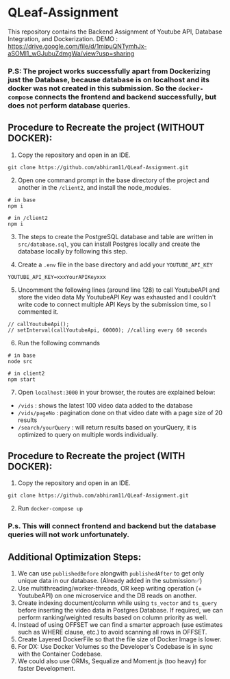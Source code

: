 # QLeaf-Assignment

This repository contains the Backend Assignment of Youtube API, Database Integration, and Dockerization.
DEMO : https://drive.google.com/file/d/1mipuQNTymhJx-aSOMl1_wGJubuZdmgWa/view?usp=sharing

### P.S: The project works successfully apart from Dockerizing just the Database, because database is on localhost and its docker was not created in this submission. So the `docker-compose` connects the frontend and backend successfully, but does not perform database queries.

## Procedure to Recreate the project (WITHOUT DOCKER):
1. Copy the repository and open in an IDE.
```
git clone https://github.com/abhiram11/QLeaf-Assignment.git
```

2. Open one command prompt in the base directory of the project and another in the `/client2`, and install the node_modules.
```
# in base
npm i

# in /client2
npm i
```

3. The steps to create the PostgreSQL database and table are written in `src/database.sql`, you can install Postgres locally and create the database locally by following this step.

4. Create a `.env` file in the base directory and add your `YOUTUBE_API_KEY`
```
YOUTUBE_API_KEY=xxxYourAPIKeyxxx
```

5. Uncomment the following lines (around line 128) to call YoutubeAPI and store the video data My YoutubeAPI Key was exhausted and I couldn't write code to connect multiple API Keys by the submission time, so I commented it.
```
// callYoutubeApi();
// setInterval(callYoutubeApi, 60000); //calling every 60 seconds
```

6. Run the following commands
```
# in base
node src

# in client2
npm start

```

7. Open `localhost:3000` in your browser, the routes are explained below:
- `/vids` : shows the latest 100 video data added to the database
- `/vids/pageNo` : pagination done on that video date with a page size of 20 results
- `/search/yourQuery` : will return results based on yourQuery, it is optimized to query on multiple words individually.

## Procedure to Recreate the project (WITH DOCKER):
1. Copy the repository and open in an IDE.
```
git clone https://github.com/abhiram11/QLeaf-Assignment.git
```

2. Run `docker-compose up`

### P.s. This will connect frontend and backend but the database queries will not work unfortunately.

## Additional Optimization Steps:

1. We can use `publishedBefore` alongwith `publishedAfter` to get only unique data in our database. (Already added in the submission✅)
2. Use multithreading/worker-threads, OR keep writing operation (+ YoutubeAPI) on one microservice and the DB reads on another.
3. Create indexing document/column while using `ts_vector` and `ts_query` before inserting the video data in Postgres Database. If required, we can perform ranking/weighted results based on column priority as well.
4. Instead of using OFFSET we can find a smarter approach (use estimates such as WHERE clause, etc.) to avoid scanning all rows in OFFSET.
5. Create Layered DockerFile so that the file size of Docker Image is lower.
6. For DX: Use Docker Volumes so the Developer's Codebase is in sync with the Container Codebase.
7. We could also use ORMs, Sequalize and Moment.js (too heavy) for faster Development.
